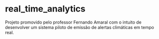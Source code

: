 # real_time_analytics
Projeto promovido pelo professor Fernando Amaral com o intuito de desenvolver um sistema piloto de emissão de alertas climáticas em tempo real.
